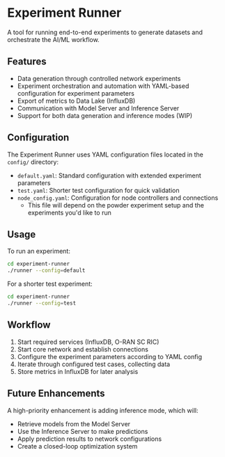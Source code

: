 # Experiment Runner

A tool for running end-to-end experiments to generate datasets and orchestrate the AI/ML workflow.

## Features

- Data generation through controlled network experiments
- Experiment orchestration and automation with YAML-based configuration for experiment parameters
- Export of metrics to Data Lake (InfluxDB)
- Communication with Model Server and Inference Server
- Support for both data generation and inference modes (WIP)

## Configuration

The Experiment Runner uses YAML configuration files located in the `config/` directory:

- `default.yaml`: Standard configuration with extended experiment parameters
- `test.yaml`: Shorter test configuration for quick validation
- `node_config.yaml`: Configuration for node controllers and connections
  - This file will depend on the powder experiment setup and the experiments you'd like to run

## Usage

To run an experiment:

```bash
cd experiment-runner
./runner --config=default
```

For a shorter test experiment:

```bash
cd experiment-runner
./runner --config=test
```

## Workflow

1. Start required services (InfluxDB, O-RAN SC RIC)
2. Start core network and establish connections
3. Configure the experiment parameters according to YAML config
4. Iterate through configured test cases, collecting data
5. Store metrics in InfluxDB for later analysis

## Future Enhancements

A high-priority enhancement is adding inference mode, which will:
- Retrieve models from the Model Server
- Use the Inference Server to make predictions
- Apply prediction results to network configurations
- Create a closed-loop optimization system
